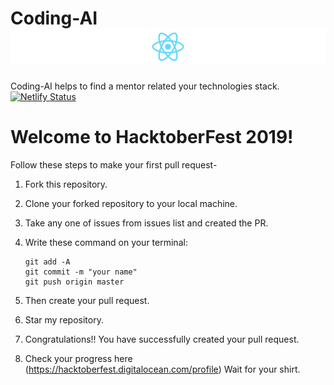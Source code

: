 # Coding-AI ![Coding-AI](media/logo_banner.png)
Coding-AI helps to find a mentor related your technologies stack. &nbsp; [![Netlify Status](https://api.netlify.com/api/v1/badges/1355ea63-470d-4f37-987e-af334ab16432/deploy-status)](https://app.netlify.com/sites/mentors/deploys)


# Welcome to HacktoberFest 2019!
Follow these steps to make your first pull request-

1. Fork this repository.

2. Clone your forked repository to your local machine.

3. Take any one of issues from issues list and created the PR.

4. Write these command on your terminal:
    ```
    git add -A
    git commit -m "your name"
    git push origin master
    ```
5. Then create your pull request.

6. Star my repository.

7. Congratulations!! You have successfully created your pull request.

8. Check your progress here (https://hacktoberfest.digitalocean.com/profile) Wait for your shirt.

